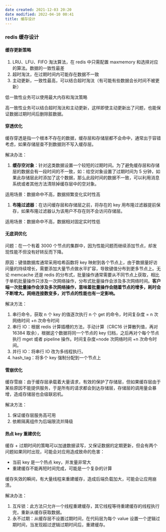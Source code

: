 ```yaml
---
date created: 2021-12-03 20:20
date modified: 2022-04-10 00:41
title: 缓存设计
---
```

### redis 缓存设计

#### 缓存更新策略

1. LRU、LFU、FIFO 淘汰算法，在 redis 中只需配置 maxmemory 和选择对应的算法。数据的一致性最差
2. 超时淘汰，在过期时间内可能存在数据不一致
3. 主动更新，一致性最高，可以结合超时淘汰（有可能有些数据会长时间不被更新）

低一致性业务可以使用最大内存和淘汰策略

高一致性业务可以结合超时淘汰和主动更新，这样即使主动更新出了问题，也能保证数据过期时间后删除脏数据。

#### 穿透优化

缓存穿透是指一个根本不存在的数据，缓存层和存储层都不会命中，通常出于容错考虑，如果存储层查不到数据则不写入缓存层。

解决办法：

1. **缓存空对象**：针对这类数据设置一个较短的过期时间。为了避免缓存层和存储层的数据会有一段时间的不一致，如：给空对象设置了过期时间为 5 分钟，如果此存储层此时添加了这个数据，那么此段时间的数据不一致，可以利用消息系统或者其他方法清除掉缓存层中的空对象。

适用场景：数据命中不高，数据频繁变化实时性高

1. **布隆过滤器**：在访问缓存层和存储层之前，将存在的 key 用布隆过滤器提前保存，如果布隆过滤器认为该用户不存在则不会访问存储层。

适用场景：数据命中不高，数据相对固定实时性低

#### 无底洞优化

问题：在一个有着 3000 个节点的集群中，因为性能问题而继续添加节点，却发现性能不但没有好转反而下降。

原因：键值数据库通常采用哈希函数将 key 映射到各个节点上，由于数据量好访问量的持续增长，需要添加大量节点做水平扩容，导致键值分布到更多节点上。无论 memcache 还是 redis 的分布式，批量操作通常需要从不同节点上获取，相比于单机批量操作只涉及一次网络操作，分布式批量操作会涉及多次网络时间。**客户端一次批量操作会涉及多次网络操作，意味着批量操作会随着节点的增多，耗时会不断增大。网络连接数变多，对节点的性能也有一定影响。**

解决方法：

1. 串行命令，获取 n 个 key 的值逐次执行 n 个 get 的命令，时间复杂度 = n 次网络时间 +n 次命令时间
2. 串行 IO：根据 redis 计算插槽的方法，手动计算（CRC16 计算散列值，再对 16384 取余），根据这个数据将同一个节点的 key 归档，之后再对个每个节点执行 mget 或者 pipeline 操作。时间复杂度=node 次网络时间 +n 次命令时间。
3. 并行 IO：将串行 IO 改为多线程执行。
4. hash_tag：将多个 key 强制分配到一个节点上

#### 雪崩优化

缓存雪崩：由于缓存层承载着大量请求，有效的保护了存储层，但如果缓存层由于某些原因不能提供服务，于是所有的请求都会到达存储层，存储层的调用量会暴增，造成存储层也会级联宕机。

解决方法：

1. 保证缓存层服务高可用
2. 依赖隔离组件为后端限流并降级

#### 热点 key 重建优化

缓存 + 过期时间的策略可以加速数据读写，又保证数据的定期更新，但会有两个问题如果同时出现，可能会对应用造成致命的危害：

- 当前 key 是一个热点 key，并发量非常大
- 重建缓存不能再短时间完成，可能是一个复杂的计算

缓存失效的瞬间，有大量线程来重建缓存，造成后端负载加大，可能会让应用崩溃。

解决办法：

1. 互斥锁：此方法只允许一个线程重建缓存，其它线程等待重建缓存的线程执行完，重新从缓存获取数据。
2. 永不过期：从缓存层不设置过期时间，在代码层为每个 value 设置一个逻辑过期时间，当发现超过逻辑过期时间后，重建缓存。